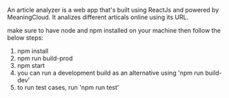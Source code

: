 An article analyzer is a web app that's built using ReactJs and powered by MeaningCloud. It analizes different articals online using its URL.

make sure to have node and npm installed on your machine then follow the below steps:

1.  npm install
2.  npm run build-prod
3.  npm start
4.  you can run a development build as an alternative using 'npm run build-dev'
5.  to run test cases, run 'npm run test' 